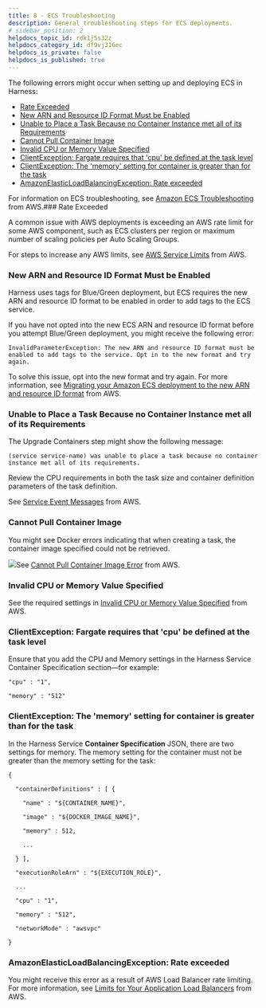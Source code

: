 ```yaml
---
title: 8 - ECS Troubleshooting
description: General troubleshooting steps for ECS deployments.
# sidebar_position: 2
helpdocs_topic_id: rdk1j5s32z
helpdocs_category_id: df9vj316ec
helpdocs_is_private: false
helpdocs_is_published: true
---
```


The following errors might occur when setting up and deploying ECS in Harness:

* [Rate Exceeded](https://docs.harness.io/article/rdk1j5s32z-ecs-troubleshooting#rate_exceeded)
* [New ARN and Resource ID Format Must be Enabled](https://docs.harness.io/article/rdk1j5s32z-ecs-troubleshooting#new_arn_and_resource_id_format_must_be_enabled)
* [Unable to Place a Task Because no Container Instance met all of its Requirements](https://docs.harness.io/article/rdk1j5s32z-ecs-troubleshooting#unable_to_place_a_task_because_no_container_instance_met_all_of_its_requirements)
* [Cannot Pull Container Image](https://docs.harness.io/article/rdk1j5s32z-ecs-troubleshooting#cannot_pull_container_image)
* [Invalid CPU or Memory Value Specified](https://docs.harness.io/article/rdk1j5s32z-ecs-troubleshooting#invalid_cpu_or_memory_value_specified)
* [ClientException: Fargate requires that 'cpu' be defined at the task level](https://docs.harness.io/article/rdk1j5s32z-ecs-troubleshooting#client_exception_fargate_requires_that_cpu_be_defined_at_the_task_level)
* [ClientException: The 'memory' setting for container is greater than for the task](https://docs.harness.io/article/rdk1j5s32z-ecs-troubleshooting#client_exception_the_memory_setting_for_container_is_greater_than_for_the_task)
* [AmazonElasticLoadBalancingException: Rate exceeded](https://docs.harness.io/article/rdk1j5s32z-ecs-troubleshooting#amazon_elastic_load_balancing_exception_rate_exceeded)

For information on ECS troubleshooting, see [Amazon ECS Troubleshooting](https://docs.aws.amazon.com/AmazonECS/latest/developerguide/troubleshooting.html) from AWS.### Rate Exceeded

A common issue with AWS deployments is exceeding an AWS rate limit for some AWS component, such as ECS clusters per region or maximum number of scaling policies per Auto Scaling Groups.

For steps to increase any AWS limits, see [AWS Service Limits](https://docs.aws.amazon.com/general/latest/gr/aws_service_limits.html) from AWS.

### New ARN and Resource ID Format Must be Enabled

Harness uses tags for Blue/Green deployment, but ECS requires the new ARN and resource ID format to be enabled in order to add tags to the ECS service.

If you have not opted into the new ECS ARN and resource ID format before you attempt Blue/Green deployment, you might receive the following error:

`InvalidParameterException: The new ARN and resource ID format must be enabled to add tags to the service. Opt in to the new format and try again.`

To solve this issue, opt into the new format and try again. For more information, see [Migrating your Amazon ECS deployment to the new ARN and resource ID format](https://aws.amazon.com/blogs/compute/migrating-your-amazon-ecs-deployment-to-the-new-arn-and-resource-id-format-2/) from AWS.

### Unable to Place a Task Because no Container Instance met all of its Requirements

The Upgrade Containers step might show the following message:

`(service service-name) was unable to place a task because no container instance met all of its requirements.`

Review the CPU requirements in both the task size and container definition parameters of the task definition.

See [Service Event Messages](https://docs.aws.amazon.com/AmazonECS/latest/developerguide/service-event-messages.html#service-event-messages-list) from AWS.

### Cannot Pull Container Image

You might see Docker errors indicating that when creating a task, the container image specified could not be retrieved.

![](https://files.helpdocs.io/kw8ldg1itf/articles/az9h2n0usr/1560362552896/image.png)See [Cannot Pull Container Image Error](https://docs.aws.amazon.com/AmazonECS/latest/developerguide/task_cannot_pull_image.html) from AWS.

### Invalid CPU or Memory Value Specified

See the required settings in [Invalid CPU or Memory Value Specified](https://docs.aws.amazon.com/AmazonECS/latest/developerguide/task-cpu-memory-error.html) from AWS.

### ClientException: Fargate requires that 'cpu' be defined at the task level

Ensure that you add the CPU and Memory settings in the Harness Service Container Specification section—for example:


```
"cpu" : "1",  
  
"memory" : "512"
```
### ClientException: The 'memory' setting for container is greater than for the task

In the Harness Service **Container Specification** JSON, there are two settings for memory. The memory setting for the container must not be greater than the memory setting for the task:


```
{  
  
  "containerDefinitions" : [ {  
  
    "name" : "${CONTAINER_NAME}",  
  
    "image" : "${DOCKER_IMAGE_NAME}",  
  
    "memory" : 512,  
  
    ...  
  
  } ],  
  
  "executionRoleArn" : "${EXECUTION_ROLE}",  
  
  ...  
  
  "cpu" : "1",  
  
  "memory" : "512",  
  
  "networkMode" : "awsvpc"  
  
}
```
### AmazonElasticLoadBalancingException: Rate exceeded

You might receive this error as a result of AWS Load Balancer rate limiting. For more information, see [Limits for Your Application Load Balancers](https://docs.aws.amazon.com/elasticloadbalancing/latest/application/load-balancer-limits.html) from AWS.

